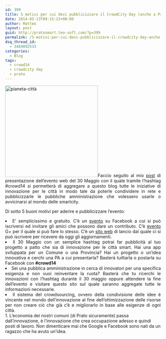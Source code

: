 ```yaml
---
id: 399
title: 5 motivi per cui devi pubblicizzare il CrowdCity Day (anche a Prato)
date: 2014-05-13T09:15:23+00:00
author: Matteo
layout: post
guid: http://pratosmart.teo-soft.com/?p=399
permalink: /5-motivi-per-cui-devi-pubblicizzare-il-crowdcity-day-anche-prato/
dsq_thread_id:
  - 3469092533
categories:
  - Blog
tags:
  - crowd14
  - crowdcity day
  - prato
---
```

<p style="text-align: justify;">
  <a href="http://pratosmart.teo-soft.com/wp-content/uploads/2014/05/pianeta-città.jpg"><img class="alignleft size-medium wp-image-400" alt="pianeta-città" src="http://pratosmart.teo-soft.com/wp-content/uploads/2014/05/pianeta-città-300x296.jpg" width="300" height="296" /></a>Faccio seguito al mio <a href="http://pratosmart.teo-soft.com/il-crowdcity-day-2014/" target="_blank">post</a> di presentazione dell&#8217;evento web del 30 Maggio con il quale tramite l&#8217;hashtag #crowd14 si permetterà di aggregare a questo blog tutte le iniziative di innovazione per le città in modo tale da poterle condividere in rete e pubblicizzarle le pubbliche amministrazione che volessero usarle o avvicinarsi al mondo delle smartcity.
</p>

<p style="text-align: justify;">
  Di sotto 5 buoni motivi per aderire e pubblicizzare l&#8217;evento:
</p>

<li style="text-align: justify;">
  E&#8217; semplicissimo e gratuito. C&#8217;è un <a href="https://www.facebook.com/events/1410835889188608/">evento</a> su Facebook a cui si può iscriversi ed invitare gli amici che possono dare un contributo. C&#8217;è <a href="https://plus.google.com/u/0/events/clualvu9m1hnuh5d9b1ltqcqqbk" target="_blank">evento</a> G+ per il quale si può fare lo stesso. C&#8217;è un <a href="http://crowdcity.launchrock.com/" target="_blank">sito web</a> di lancio dal quale ci si può iscrivere per ricevere da oggi gli aggiornamenti.
</li>
<li style="text-align: justify;">
  Il 30 Maggio con un semplice hashtag potrai far pubblicità al tuo progetto a patto che sia di innovazione per le città smart. Hai una app sviluppata per un Comune o una Provincia? Hai un progetto o un&#8217;idea innovativa e cerchi una PA a cui presentarla? Basterà tuittarla o postarla su Facebook con <strong>#crowd14</strong>
</li>
<li style="text-align: justify;">
  Sei una pubblica amministrazione in cerca di innovatori per una specifica esigenza e non vuoi reinventare la ruota? Basterà che tu ricerchi le innovazioni con l&#8217;hashtag durante il 30 maggio oppure attendere la fine dell&#8217;evento e visitare questo sito sul quale saranno aggregate tutte le informazioni necessarie.
</li>
<li style="text-align: justify;">
  Il sistema del crowdsourcing, ovvero della condivisione delle idee è vincente nel mondo dell&#8217;innovazione al fine dell&#8217;ottimizzazione delle risorse per non creare ciò che già c&#8217;è e migliorarlo in base alle esigenze di ogni città.
</li>
  1. L&#8217;economia dei nostri comuni (di Prato sicuramente) passa dall&#8217;innovazione, è l&#8217;innovazione che crea occupazione adesso e quindi posti di lavoro. Non dimenticare mai che Google e Facebook sono nati da un ragazzo che ha avuto un&#8217;idea.